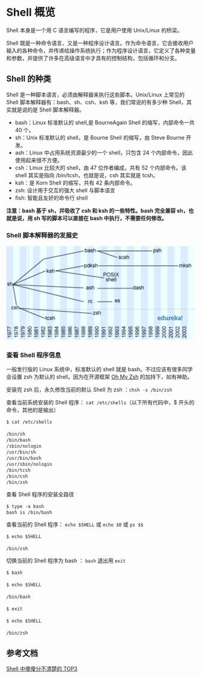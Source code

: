 <!--
 * @Author: 陈方旭
 * @Date: 2020-10-04 15:54:50
 * @LastEditTime: 2020-11-09 17:24:38
 * @LastEditors: chenfangxu
 * @Description: Shell基础入门的文档
 * @FilePath: /front/assistive-tools/shell/basics.md
-->

# Shell 概览

Shell 本身是一个用 C 语言编写的程序，它是用户使用 Unix/Linux 的桥梁。

Shell 既是一种命令语言，又是一种程序设计语言。作为命令语言，它会接收用户输入的各种命令，并传递给操作系统执行；作为程序设计语言，它定义了各种变量和参数，并提供了许多在高级语言中才具有的控制结构，包括循环和分支。

## Shell 的种类

Shell 是一种脚本语言，必须由解释器来执行这些脚本。Unix/Linux 上常见的 Shell 脚本解释器有：bash、sh、csh、ksh 等，我们常说的有多少种 Shell，其实就是说的是 Shell 脚本解释器。

- bash：Linux 标准默认的 shell,是 BourneAgain Shell 的缩写，内部命令一共 40 个。
- sh：Unix 标准默认的 shell，是 Bourne Shell 的缩写，由 Steve Bourne 开发。
- ash：Linux 中占用系统资源最少的一个 shell，只包含 24 个内部命令，因此使用起来很不方便。
- csh：Linux 比较大的 shell，由 47 位作者编成，共有 52 个内部命令。该 shell 其实是指向 /bin/tcsh，也就是说，csh 其实就是 tcsh。
- ksh：是 Korn Shell 的缩写，共有 42 条内部命令。
- zsh: 设计用于交互的强大 shell 与脚本语言
- fish: 智能且友好的命令行 shell

**注意：bash 基于 sh，并吸收了 csh 和 ksh 的一些特性。bash 完全兼容 sh，也就是说，用 sh 写的脚本可以直接在 bash 中执行，不需要任何修改。**

### Shell 脚本解释器的发展史

![Shell 脚本解释器的发展史](./images/shell1.png)

### 查看 Shell 程序信息

一般发行版的 Linux 系统中，标准默认的 shell 就是 bash。不过应该有很多同学会设置 zsh 为默认的 shell，因为在开源框架 [Oh My Zsh](https://ohmyz.sh/) 的加持下，如有神助。

安装完 zsh 后，永久修改当前的默认 Shell 为 zsh ：`chsh -s /bin/zsh`

查看当前系统安装的 Shell 程序： `cat /etc/shells`（以下所有代码中，\$ 开头的命令，其他的是输出）

```
$ cat /etc/shells

/bin/sh
/bin/bash
/sbin/nologin
/usr/bin/sh
/usr/bin/bash
/usr/sbin/nologin
/bin/tcsh
/bin/csh
/bin/zsh
```

查看 Shell 程序的安装全路径

```
$ type -a bash
bash is /bin/bash
```

查看当前的 Shell 程序： `echo $SHELL` 或 `echo $0` 或 `ps $$`

```
$ echo $SHELL

/bin/zsh
```

切换当前的 Shell 程序为 bash ： `bash` 退出用 `exit`

```
$ bash

$ echo $SHELL

/bin/bash

$ exit

$ echo $SHELL

/bin/zsh
```

## 参考文档

[Shell 中傻傻分不清楚的 TOP3](https://mp.weixin.qq.com/s/UofKYTb9hp2FXYIKM5Q3Qw)
